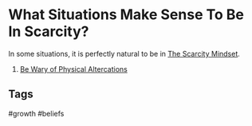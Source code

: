 # What Situations Make Sense To Be In Scarcity?

In some situations, it is perfectly natural to be in [The Scarcity Mindset](../202308040127).  

1. [Be Wary of Physical Altercations](../202308240147)

## Tags
#growth #beliefs

